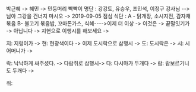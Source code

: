 박근혜 -> 혜민 -> 민둥머리 빡빡이 명단 : 강강토, 유승우, 조민석, 이정구 강사님 --> 님아 그강을 건너지 마시오 -> 2019-09-05 점심 식단 : A - 닭개장, 소시지전, 감자채볶음 B- 불고기 볶음밥, 꼬마돈가스, 식혜---->이제 더 이상 -> 이것은 -> 끝말잇기가 -> 아닙니다 -> 지현으로 이행시를 해보세요 ->

지: 지렁이가 -> 현: 현광색이다 -> 이제 도시락으로 삼행시 -> 도: 도시락은 -> 시: 시어머니가 ->

 락: 낙낙하게 싸주셨다. -> 다람쥐로 삼행시-> 다: 다시마가 두개다 -> 람: 람보르기니도 두개다 ->

쥐: 